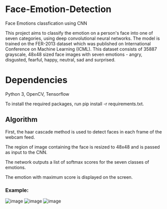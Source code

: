 # Face-Emotion-Detection

Face Emotions classfication using CNN 

This project aims to classify the emotion on a person's face into one of seven categories, using deep convolutional neural networks. 
The model is trained on the FER-2013 dataset which was published on International Conference on Machine Learning (ICML). 
This dataset consists of 35887 grayscale, 48x48 sized face images with seven emotions - angry, disgusted, fearful, happy, neutral, sad and surprised.


# Dependencies

Python 3, OpenCV, Tensorflow

To install the required packages, run pip install -r requirements.txt.




## Algorithm
First, the haar cascade method is used to detect faces in each frame of the webcam feed.

The region of image containing the face is resized to 48x48 and is passed as input to the CNN.

The network outputs a list of softmax scores for the seven classes of emotions.

The emotion with maximum score is displayed on the screen.



### Example:

![image](https://user-images.githubusercontent.com/46122725/178147886-af0a18ea-0445-415a-83c2-59199789a428.png)
![image](https://user-images.githubusercontent.com/46122725/178147890-314246cc-cc5d-430d-a953-ff2863ab1724.png)
![image](https://user-images.githubusercontent.com/46122725/178147931-6c500b35-2673-4c4e-8bda-8d2e87d46456.png)



